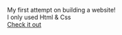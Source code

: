 My first attempt on building a website! <br>
I only used Html & Css <br>
<a href="https://binhobinho.github.io/randomwebsite.github.io/">Check it out</a>

